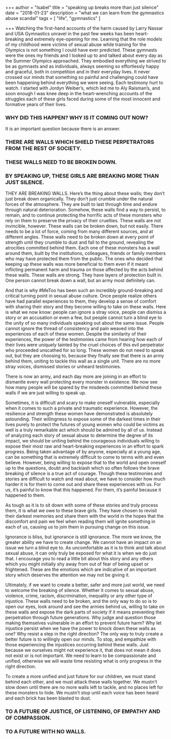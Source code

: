+++
author = "Isabel"
title = "speaking up breaks more than just silence"
date = "2018-01-23"
description = "what we can learn from the gymnastics abuse scandal"
tags = [
    "life",
    "gymnastics"
]

+++
Watching the first-hand accounts of the harm caused by Larry Nassar and USA Gymnastics unravel in the past few weeks has been heart-breaking and extremely eye-opening for me. Learning that the role models of my childhood were victims of sexual abuse while training for the Olympics is not something I could have ever predicted. These gymnasts were the ones my friends and I looked up to and talked about every day as the Summer Olympics approached. They embodied everything we strived to be as gymnasts and as individuals, always seeming so effortlessly happy and graceful, both in competition and in their everyday lives. It never crossed our minds that something so painful and challenging could have been happening behind everything we were seeing.
Each testimony hurt to watch. I started with Jordyn Weiber’s, which led me to Aly Raisman’s, and soon enough I was knee deep in the heart-wrenching accounts of the struggles each of these girls faced during some of the most innocent and formative years of their lives.
 
### WHY DID THIS HAPPEN? WHY IS IT COMING OUT NOW?
It is an important question because there is an answer.
### THERE ARE WALLS WHICH SHIELD THESE PERPETRATORS FROM THE REST OF SOCIETY.
### THESE WALLS NEED TO BE BROKEN DOWN.
 
### BY SPEAKING UP, THESE GIRLS ARE BREAKING MORE THAN JUST SILENCE.
THEY ARE BREAKING WALLS.
Here’s the thing about these walls; they don’t just break down organically. They don’t just crumble under the natural forces of the atmosphere. They are built to last through time and endure through natural deterioration. Somehow, these walls find a way to persist, to remain, and to continue protecting the horrific acts of these monsters who rely on them to preserve the privacy of their cruelties.
These walls are not invincible, however. These walls can be broken down, but not easily. There needs to be a lot of force, coming from many different sources, and at different angles. These walls need to be broken down at every point of strength until they crumble to dust and fall to the ground, revealing the atrocities committed behind them.
Each one of these monsters has a wall around them, built by the institutions, colleagues, friends or family members who may have protected them from the public.
The ones who decided that keeping up these walls was more beneficial to them even if it meant inflicting permanent harm and trauma on those affected by the acts behind these walls. These walls are strong. They have layers of protection built in. One person cannot break down a wall, but an army most definitely can.
 
And that is why #MeToo has been such an incredibly ground-breaking and critical turning point in sexual abuse culture. Once people realize others have had parallel experiences to them, they develop a sense of comfort with sharing their story and they become willing to take on these walls.
Here is what we now know: people can ignore a stray voice, people can dismiss a story or an accusation or even a few, but people cannot turn a blind eye to the unity of so many individuals speaking out about the same issue. People cannot ignore the thread of consistency and pain weaved into the experiences of each of these women. Despite the similarity of their experiences, the power of the testimonies came from hearing how each of their lives were uniquely tainted by the cruel choices of this evil perpetrator who proceeded unscathed for so long.
These women do not need to speak out, but they are choosing to, because they finally see that there is an army behind them, uniting to tackle this wall as a single unit.
There are no more stray voices, dismissed stories or unheard testimonies.
 
There is now an army, and each day more are joining in an effort to dismantle every wall protecting every monster in existence. We now see how many people will be spared by the misdeeds committed behind these walls if we are just willing to speak up.
 
 
 
 
Sometimes, it is difficult and scary to make oneself vulnerable, especially when it comes to such a private and traumatic experience. However, the resilience and strength these women have demonstrated is absolutely astounding. Their willingness to expose some of the darkest times in their lives purely to protect the futures of young women who could be victims as well is a truly remarkable act which should be admired by all of us. Instead of analyzing each story of sexual abuse to determine the degree of its impact, we should be uniting behind the courageous individuals willing to expose their most raw and heart-breaking experiences in an effort to spark progress.
Being taken advantage of by anyone, especially at a young age, can be something that is extremely difficult to come to terms with and even believe. However, being willing to expose that to the world and open oneself up to the questions, doubt and backlash which so often follows the brave breaking of silence is a true act of courage.
Though these testimonies and stories are difficult to watch and read about, we have to consider how much harder it is for them to come out and share these experiences with us.
For us, it’s painful to know that this happened. For them, it’s painful because it happened to them.
 
As tough as it is to sit down with some of these stories and truly process them, it is what we owe to these brave girls. They have chosen to revisit their darkest memories and share them with the world in the hopes that the discomfort and pain we feel when reading them will ignite something in each of us, causing us to join them in pursuing change on this issue.
 
Ignorance is bliss, but ignorance is still ignorance.
The more we know, the greater ability we have to create change. We cannot have an impact on an issue we turn a blind eye to. As uncomfortable as it is to think and talk about sexual abuse, it can only truly be exposed for what it is when we do just that. I encourage you to read a little bit about this story and any others which you might initially shy away from out of fear of being upset or frightened. These are the emotions which are indicative of an important story which deserves the attention we may not be giving it.
 
Ultimately, if we want to create a better, safer and more just world, we need to welcome the breaking of silence.
Whether it comes to sexual abuse, violence, crime, racism, discrimination, inequality or any other type of injustice. These walls need to be broken, and the only way to do so is to open our eyes, look around and see the armies behind us, willing to take on these walls and expose the dark parts of society if it means preventing their perpetration through future generations.
Why judge and question those making themselves vulnerable in an effort to prevent future harm?
Why let injustice persist when we have the power to knock down these walls as one?
Why resist a step in the right direction?
The only way to truly create a better future is to willingly open our minds. To stop, and empathize with those experiencing the injustices occurring behind these walls. Just because we ourselves might not experience it, that does not mean it does not exist or is not important. We need to learn to be compassionate and unified, otherwise we will waste time resisting what is only progress in the right direction.
 
To create a more unified and just future for our children, we must stand behind each other, and we must attack these walls together. We mustn’t slow down until there are no more walls left to tackle, and no places left for these monsters to hide.
We mustn’t stop until each voice has been heard and each brick has been blasted to dust.
### TO A FUTURE OF JUSTICE, OF LISTENING, OF EMPATHY AND OF COMPASSION.
### TO A FUTURE WITH NO WALLS.
